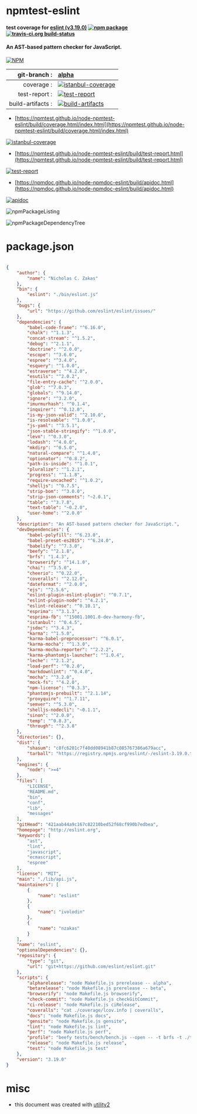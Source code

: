 # npmtest-eslint

#### test coverage for  [eslint (v3.19.0)](http://eslint.org)  [![npm package](https://img.shields.io/npm/v/npmtest-eslint.svg?style=flat-square)](https://www.npmjs.org/package/npmtest-eslint) [![travis-ci.org build-status](https://api.travis-ci.org/npmtest/node-npmtest-eslint.svg)](https://travis-ci.org/npmtest/node-npmtest-eslint)

#### An AST-based pattern checker for JavaScript.

[![NPM](https://nodei.co/npm/eslint.png?downloads=true&downloadRank=true&stars=true)](https://www.npmjs.com/package/eslint)

| git-branch : | [alpha](https://github.com/npmtest/node-npmtest-eslint/tree/alpha)|
|--:|:--|
| coverage : | [![istanbul-coverage](https://npmtest.github.io/node-npmtest-eslint/build/coverage.badge.svg)](https://npmtest.github.io/node-npmtest-eslint/build/coverage.html/index.html)|
| test-report : | [![test-report](https://npmtest.github.io/node-npmtest-eslint/build/test-report.badge.svg)](https://npmtest.github.io/node-npmtest-eslint/build/test-report.html)|
| build-artifacts : | [![build-artifacts](https://npmtest.github.io/node-npmtest-eslint/glyphicons_144_folder_open.png)](https://github.com/npmtest/node-npmtest-eslint/tree/gh-pages/build)|

- [https://npmtest.github.io/node-npmtest-eslint/build/coverage.html/index.html](https://npmtest.github.io/node-npmtest-eslint/build/coverage.html/index.html)

[![istanbul-coverage](https://npmtest.github.io/node-npmtest-eslint/build/screenCapture.buildCi.browser.%252Ftmp%252Fbuild%252Fcoverage.lib.html.png)](https://npmtest.github.io/node-npmtest-eslint/build/coverage.html/index.html)

- [https://npmtest.github.io/node-npmtest-eslint/build/test-report.html](https://npmtest.github.io/node-npmtest-eslint/build/test-report.html)

[![test-report](https://npmtest.github.io/node-npmtest-eslint/build/screenCapture.buildCi.browser.%252Ftmp%252Fbuild%252Ftest-report.html.png)](https://npmtest.github.io/node-npmtest-eslint/build/test-report.html)

- [https://npmdoc.github.io/node-npmdoc-eslint/build/apidoc.html](https://npmdoc.github.io/node-npmdoc-eslint/build/apidoc.html)

[![apidoc](https://npmdoc.github.io/node-npmdoc-eslint/build/screenCapture.buildCi.browser.%252Ftmp%252Fbuild%252Fapidoc.html.png)](https://npmdoc.github.io/node-npmdoc-eslint/build/apidoc.html)

![npmPackageListing](https://npmtest.github.io/node-npmtest-eslint/build/screenCapture.npmPackageListing.svg)

![npmPackageDependencyTree](https://npmtest.github.io/node-npmtest-eslint/build/screenCapture.npmPackageDependencyTree.svg)



# package.json

```json

{
    "author": {
        "name": "Nicholas C. Zakas"
    },
    "bin": {
        "eslint": "./bin/eslint.js"
    },
    "bugs": {
        "url": "https://github.com/eslint/eslint/issues/"
    },
    "dependencies": {
        "babel-code-frame": "^6.16.0",
        "chalk": "^1.1.3",
        "concat-stream": "^1.5.2",
        "debug": "^2.1.1",
        "doctrine": "^2.0.0",
        "escope": "^3.6.0",
        "espree": "^3.4.0",
        "esquery": "^1.0.0",
        "estraverse": "^4.2.0",
        "esutils": "^2.0.2",
        "file-entry-cache": "^2.0.0",
        "glob": "^7.0.3",
        "globals": "^9.14.0",
        "ignore": "^3.2.0",
        "imurmurhash": "^0.1.4",
        "inquirer": "^0.12.0",
        "is-my-json-valid": "^2.10.0",
        "is-resolvable": "^1.0.0",
        "js-yaml": "^3.5.1",
        "json-stable-stringify": "^1.0.0",
        "levn": "^0.3.0",
        "lodash": "^4.0.0",
        "mkdirp": "^0.5.0",
        "natural-compare": "^1.4.0",
        "optionator": "^0.8.2",
        "path-is-inside": "^1.0.1",
        "pluralize": "^1.2.1",
        "progress": "^1.1.8",
        "require-uncached": "^1.0.2",
        "shelljs": "^0.7.5",
        "strip-bom": "^3.0.0",
        "strip-json-comments": "~2.0.1",
        "table": "^3.7.8",
        "text-table": "~0.2.0",
        "user-home": "^2.0.0"
    },
    "description": "An AST-based pattern checker for JavaScript.",
    "devDependencies": {
        "babel-polyfill": "^6.23.0",
        "babel-preset-es2015": "^6.24.0",
        "babelify": "^7.3.0",
        "beefy": "^2.1.8",
        "brfs": "1.4.3",
        "browserify": "^14.1.0",
        "chai": "^3.5.0",
        "cheerio": "^0.22.0",
        "coveralls": "^2.12.0",
        "dateformat": "^2.0.0",
        "ejs": "^2.5.6",
        "eslint-plugin-eslint-plugin": "^0.7.1",
        "eslint-plugin-node": "^4.2.1",
        "eslint-release": "^0.10.1",
        "esprima": "^3.1.3",
        "esprima-fb": "^15001.1001.0-dev-harmony-fb",
        "istanbul": "^0.4.5",
        "jsdoc": "^3.4.3",
        "karma": "^1.5.0",
        "karma-babel-preprocessor": "^6.0.1",
        "karma-mocha": "^1.3.0",
        "karma-mocha-reporter": "^2.2.2",
        "karma-phantomjs-launcher": "^1.0.4",
        "leche": "^2.1.2",
        "load-perf": "^0.2.0",
        "markdownlint": "^0.4.0",
        "mocha": "^3.2.0",
        "mock-fs": "^4.2.0",
        "npm-license": "^0.3.3",
        "phantomjs-prebuilt": "^2.1.14",
        "proxyquire": "^1.7.11",
        "semver": "^5.3.0",
        "shelljs-nodecli": "~0.1.1",
        "sinon": "^2.0.0",
        "temp": "^0.8.3",
        "through": "^2.3.8"
    },
    "directories": {},
    "dist": {
        "shasum": "c8fc6201c7f40dd08941b87c085767386a679acc",
        "tarball": "https://registry.npmjs.org/eslint/-/eslint-3.19.0.tgz"
    },
    "engines": {
        "node": ">=4"
    },
    "files": [
        "LICENSE",
        "README.md",
        "bin",
        "conf",
        "lib",
        "messages"
    ],
    "gitHead": "421aab44a9c167c82210bed52f68cf990b7edbea",
    "homepage": "http://eslint.org",
    "keywords": [
        "ast",
        "lint",
        "javascript",
        "ecmascript",
        "espree"
    ],
    "license": "MIT",
    "main": "./lib/api.js",
    "maintainers": [
        {
            "name": "eslint"
        },
        {
            "name": "ivolodin"
        },
        {
            "name": "nzakas"
        }
    ],
    "name": "eslint",
    "optionalDependencies": {},
    "repository": {
        "type": "git",
        "url": "git+https://github.com/eslint/eslint.git"
    },
    "scripts": {
        "alpharelease": "node Makefile.js prerelease -- alpha",
        "betarelease": "node Makefile.js prerelease -- beta",
        "browserify": "node Makefile.js browserify",
        "check-commit": "node Makefile.js checkGitCommit",
        "ci-release": "node Makefile.js ciRelease",
        "coveralls": "cat ./coverage/lcov.info | coveralls",
        "docs": "node Makefile.js docs",
        "gensite": "node Makefile.js gensite",
        "lint": "node Makefile.js lint",
        "perf": "node Makefile.js perf",
        "profile": "beefy tests/bench/bench.js --open -- -t brfs -t ./tests/bench/xform-rules.js -r espree",
        "release": "node Makefile.js release",
        "test": "node Makefile.js test"
    },
    "version": "3.19.0"
}
```



# misc
- this document was created with [utility2](https://github.com/kaizhu256/node-utility2)
